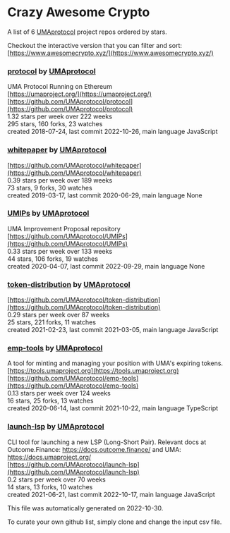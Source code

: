 # Crazy Awesome Crypto
A list of 6 [UMAprotocol](https://github.com/UMAprotocol) project repos ordered by stars.  

Checkout the interactive version that you can filter and sort: 
[https://www.awesomecrypto.xyz/](https://www.awesomecrypto.xyz/)  


### [protocol](https://github.com/UMAprotocol/protocol) by [UMAprotocol](https://github.com/UMAprotocol)  
UMA Protocol Running on Ethereum  
[https://umaproject.org/](https://umaproject.org/)  
[https://github.com/UMAprotocol/protocol](https://github.com/UMAprotocol/protocol)  
1.32 stars per week over 222 weeks  
295 stars, 160 forks, 23 watches  
created 2018-07-24, last commit 2022-10-26, main language JavaScript  


### [whitepaper](https://github.com/UMAprotocol/whitepaper) by [UMAprotocol](https://github.com/UMAprotocol)  
  
[https://github.com/UMAprotocol/whitepaper](https://github.com/UMAprotocol/whitepaper)  
0.39 stars per week over 189 weeks  
73 stars, 9 forks, 30 watches  
created 2019-03-17, last commit 2020-06-29, main language None  


### [UMIPs](https://github.com/UMAprotocol/UMIPs) by [UMAprotocol](https://github.com/UMAprotocol)  
UMA Improvement Proposal repository  
[https://github.com/UMAprotocol/UMIPs](https://github.com/UMAprotocol/UMIPs)  
0.33 stars per week over 133 weeks  
44 stars, 106 forks, 19 watches  
created 2020-04-07, last commit 2022-09-29, main language None  


### [token-distribution](https://github.com/UMAprotocol/token-distribution) by [UMAprotocol](https://github.com/UMAprotocol)  
  
[https://github.com/UMAprotocol/token-distribution](https://github.com/UMAprotocol/token-distribution)  
0.29 stars per week over 87 weeks  
25 stars, 221 forks, 11 watches  
created 2021-02-23, last commit 2021-03-05, main language JavaScript  


### [emp-tools](https://github.com/UMAprotocol/emp-tools) by [UMAprotocol](https://github.com/UMAprotocol)  
A tool for minting and managing your position with UMA's expiring tokens.  
[https://tools.umaproject.org](https://tools.umaproject.org)  
[https://github.com/UMAprotocol/emp-tools](https://github.com/UMAprotocol/emp-tools)  
0.13 stars per week over 124 weeks  
16 stars, 25 forks, 13 watches  
created 2020-06-14, last commit 2021-10-22, main language TypeScript  


### [launch-lsp](https://github.com/UMAprotocol/launch-lsp) by [UMAprotocol](https://github.com/UMAprotocol)  
CLI tool for launching a new LSP (Long-Short Pair). Relevant docs at Outcome.Finance: https://docs.outcome.finance/ and UMA: https://docs.umaproject.org/  
[https://github.com/UMAprotocol/launch-lsp](https://github.com/UMAprotocol/launch-lsp)  
0.2 stars per week over 70 weeks  
14 stars, 13 forks, 10 watches  
created 2021-06-21, last commit 2022-10-17, main language JavaScript  


This file was automatically generated on 2022-10-30.  

To curate your own github list, simply clone and change the input csv file.  